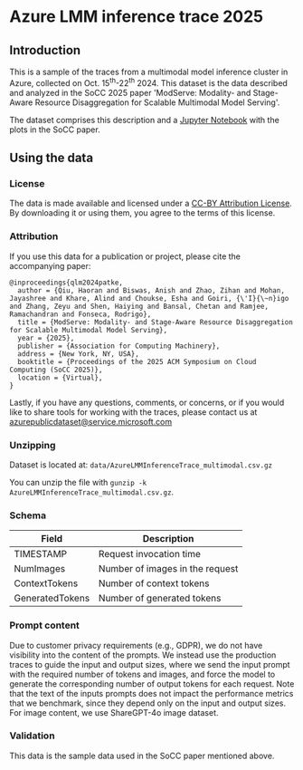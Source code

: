 # Azure LMM inference trace 2025

## Introduction
This is a sample of the traces from a multimodal model inference cluster in Azure, collected on Oct. 15<sup>th</sup>-22<sup>th</sup> 2024. This dataset is the data described and analyzed in the SoCC 2025 paper 'ModServe: Modality- and Stage-Aware Resource Disaggregation for Scalable Multimodal Model Serving'.

The dataset comprises this description and a [Jupyter Notebook](analysis/AzureLMMInferenceDataset2025.ipynb) with the plots in the SoCC paper.

## Using the data

### License

The data is made available and licensed under a [CC-BY Attribution License](https://github.com/Azure/AzurePublicDataset/blob/master/LICENSE). By downloading it or using them, you agree to the terms of this license.

### Attribution

If you use this data for a publication or project, please cite the accompanying paper:

```
@inproceedings{qlm2024patke,
  author = {Qiu, Haoran and Biswas, Anish and Zhao, Zihan and Mohan, Jayashree and Khare, Alind and Choukse, Esha and Goiri, {\'I}{\~n}igo and Zhang, Zeyu and Shen, Haiying and Bansal, Chetan and Ramjee, Ramachandran and Fonseca, Rodrigo},
  title = {ModServe: Modality- and Stage-Aware Resource Disaggregation for Scalable Multimodal Model Serving},
  year = {2025},
  publisher = {Association for Computing Machinery},
  address = {New York, NY, USA},
  booktitle = {Proceedings of the 2025 ACM Symposium on Cloud Computing (SoCC 2025)},
  location = {Virtual},
}
```

Lastly, if you have any questions, comments, or concerns, or if you would like to share tools for working with the traces, please contact us at azurepublicdataset@service.microsoft.com

### Unzipping

Dataset is located at: `data/AzureLMMInferenceTrace_multimodal.csv.gz`

You can unzip the file with `gunzip -k AzureLMMInferenceTrace_multimodal.csv.gz`.

### Schema

|Field|Description |
|--|--|
| TIMESTAMP | Request invocation time |
| NumImages | Number of images in the request |
| ContextTokens | Number of context tokens |
| GeneratedTokens | Number of generated tokens |

### Prompt content

Due to customer privacy requirements (e.g., GDPR), we do not have visibility into the content of the prompts.
We instead use the production traces to guide the input and output sizes, where we send the input prompt with the required number of tokens and images, and force the model to generate the corresponding number of output tokens for each request.
Note that the text of the inputs prompts does not impact the performance metrics that we benchmark, since they depend only on the input and output sizes.
For image content, we use ShareGPT-4o image dataset.

### Validation

This data is the sample data used in the SoCC paper mentioned above.

